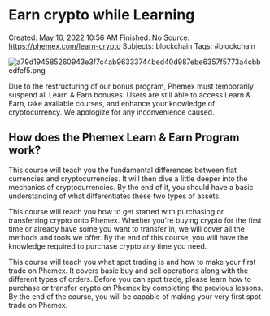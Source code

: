 # Earn crypto while Learning

Created: May 16, 2022 10:56 AM
Finished: No
Source: https://phemex.com/learn-crypto
Subjects: blockchain
Tags: #blockchain

![a79d194585260943e3f7c4ab96333744bed40d987ebe6357f5773a4cbbedfef5.png](Earn%20crypto%20while%20Learning%200a782f24ab804bd3a56d7a2cc3235b67/a79d194585260943e3f7c4ab96333744bed40d987ebe6357f5773a4cbbedfef5.png)

Due to the restructuring of our bonus program, Phemex must temporarily suspend all Learn & Earn bonuses. Users are still able to access Learn & Earn, take available courses, and enhance your knowledge of cryptocurrency. We apologize for any inconvenience caused.

## How does the Phemex Learn & Earn Program work?

This course will teach you the fundamental differences between fiat currencies and cryptocurrencies. It will then dive a little deeper into the mechanics of cryptocurrencies. By the end of it, you should have a basic understanding of what differentiates these two types of assets.

This course will teach you how to get started with purchasing or transferring crypto onto Phemex. Whether you're buying crypto for the first time or already have some you want to transfer in, we will cover all the methods and tools we offer. By the end of this course, you will have the knowledge required to purchase crypto any time you need.

This course will teach you what spot trading is and how to make your first trade on Phemex. It covers basic buy and sell operations along with the different types of orders. Before you can spot trade, please learn how to purchase or transfer crypto on Phemex by completing the previous lessons. By the end of the course, you will be capable of making your very first spot trade on Phemex.